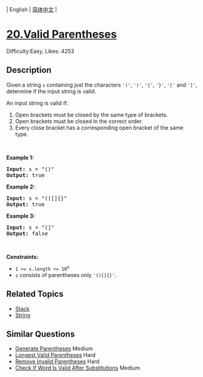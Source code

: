 
| English | [简体中文](README.md) |

# [20.Valid Parentheses](https://leetcode.com/problems/valid-parentheses/)
Difficulty:Easy, Likes: 4253

## Description

<p>Given a string <code>s</code> containing just the characters <code>&#39;(&#39;</code>, <code>&#39;)&#39;</code>, <code>&#39;{&#39;</code>, <code>&#39;}&#39;</code>, <code>&#39;[&#39;</code> and <code>&#39;]&#39;</code>, determine if the input string is valid.</p>

<p>An input string is valid if:</p>

<ol>
	<li>Open brackets must be closed by the same type of brackets.</li>
	<li>Open brackets must be closed in the correct order.</li>
	<li>Every close bracket has a corresponding open bracket of the same type.</li>
</ol>

<p>&nbsp;</p>
<p><strong class="example">Example 1:</strong></p>

<pre>
<strong>Input:</strong> s = &quot;()&quot;
<strong>Output:</strong> true
</pre>

<p><strong class="example">Example 2:</strong></p>

<pre>
<strong>Input:</strong> s = &quot;()[]{}&quot;
<strong>Output:</strong> true
</pre>

<p><strong class="example">Example 3:</strong></p>

<pre>
<strong>Input:</strong> s = &quot;(]&quot;
<strong>Output:</strong> false
</pre>

<p>&nbsp;</p>
<p><strong>Constraints:</strong></p>

<ul>
	<li><code>1 &lt;= s.length &lt;= 10<sup>4</sup></code></li>
	<li><code>s</code> consists of parentheses only <code>&#39;()[]{}&#39;</code>.</li>
</ul>


## Related Topics

- [Stack](https://leetcode.com/tag/stack/)
- [String](https://leetcode.com/tag/string/)

## Similar Questions

- [Generate Parentheses](../generate-parentheses/README_EN.md) Medium 
- [Longest Valid Parentheses](../longest-valid-parentheses/README_EN.md) Hard 
- [Remove Invalid Parentheses](../remove-invalid-parentheses/README_EN.md) Hard 
- [Check If Word Is Valid After Substitutions](../check-if-word-is-valid-after-substitutions/README_EN.md) Medium 
